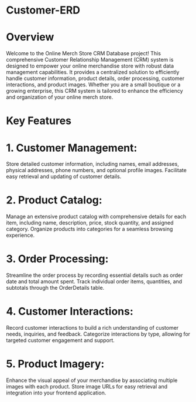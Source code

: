 # Customer-ERD

# Overview
Welcome to the Online Merch Store CRM Database project! This comprehensive Customer Relationship Management (CRM) system is designed to empower your online merchandise store with robust data management capabilities. It provides a centralized solution to efficiently handle customer information, product details, order processing, customer interactions, and product images. Whether you are a small boutique or a growing enterprise, this CRM system is tailored to enhance the efficiency and organization of your online merch store.

# Key Features
# 1. Customer Management:
Store detailed customer information, including names, email addresses, physical addresses, phone numbers, and optional profile images.
Facilitate easy retrieval and updating of customer details.
# 2. Product Catalog:
Manage an extensive product catalog with comprehensive details for each item, including name, description, price, stock quantity, and assigned category.
Organize products into categories for a seamless browsing experience.
# 3. Order Processing:
Streamline the order process by recording essential details such as order date and total amount spent.
Track individual order items, quantities, and subtotals through the OrderDetails table.
# 4. Customer Interactions:
Record customer interactions to build a rich understanding of customer needs, inquiries, and feedback.
Categorize interactions by type, allowing for targeted customer engagement and support.
# 5. Product Imagery:
Enhance the visual appeal of your merchandise by associating multiple images with each product.
Store image URLs for easy retrieval and integration into your frontend application.
